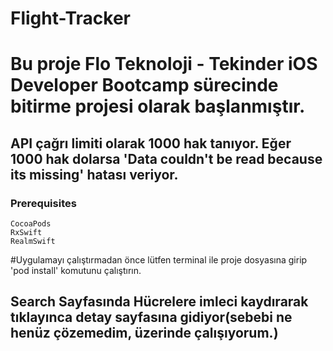 # Flight-Tracker

# Bu proje Flo Teknoloji - Tekinder iOS Developer Bootcamp sürecinde bitirme projesi olarak başlanmıştır.

## API çağrı limiti olarak 1000 hak tanıyor. Eğer 1000 hak dolarsa 'Data couldn't be read because its missing' hatası veriyor.

### Prerequisites
```
CocoaPods
RxSwift
RealmSwift
```

#Uygulamayı çalıştırmadan önce lütfen terminal ile proje dosyasına girip 'pod install' komutunu çalıştırın.

## Search Sayfasında Hücrelere imleci kaydırarak tıklayınca detay sayfasına gidiyor(sebebi ne henüz çözemedim, üzerinde çalışıyorum.)

